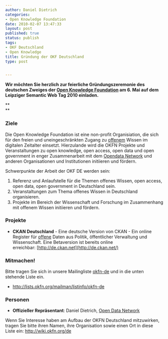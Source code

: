 ```yaml
---
author: Daniel Dietrich
categories:
- Open Knowledge Foundation
date: 2010-02-07 13:47:33
layout: post
published: true
status: publish
tags:
- OKF Deutschland
- Open Knowledge
title: Gründung der OKF Deutschland
type: post


---
```


**Wir möchten Sie herzlich zur feierliche Gründungszeremonie des deutschen Zweiges der [Open Knowledge Foundation](http://okfn.org/) am 6. Mai auf dem Leipziger Semantic Web Tag 2010 einladen.**

**  
**

### Ziele

Die Open Knowledge Foundation ist eine non-profit Organisiation, die sich für den freien und uneingeschränkten Zugang zu [offenem](http://opendefinition.org/1.0/Deutsch) Wissen im digitalen Zeitalter einsetzt. Hierzulande wird die OKFN Projekte und Veranstaltungen zu open knowledge, open access, open data und open government in enger Zusammenarbeit mit dem [Opendata Network](http://opendata-network.org/) und anderen Organisationen und Institutionen initiieren und fördern.

Schwerpunkte der Arbeit der OKF DE werden sein:

  1. Referenz und Anlaufstelle für die Themen offenes Wissen, open access, open data, open government in Deutschland sein.
  2. Veranstaltungen zum Thema offenes Wissen in Deutschland organisieren.
  3. Projekte im Bereich der Wissenschaft und Forschung im Zusammenhang mit offenem Wissen initiieren und fördern.

### Projekte

  * **CKAN Deutschland** - Eine deutsche Version von CKAN - Ein online Register für [offene](http://opendefinition.org/1.0/Deutsch) Daten aus Politik, öffentlicher Verwaltung und Wissenschaft. Eine Betaversion ist bereits online erreichbar: [http://de.ckan.net](http://de.ckan.net/)

### Mitmachen!

Bitte tragen Sie sich in unsere Mailingliste [okfn-de](http://lists.okfn.org/mailman/listinfo/okfn-de) und in die unten stehende Liste ein.

  * <http://lists.okfn.org/mailman/listinfo/okfn-de>

### Personen

  * **Offizieller Repräsentant**: Daniel Dietrich, [Open Data Network](http://opendata-network.org/)

Wenn Sie Interesse haben am Aufbau der OKFN Deutschland mitzuwirken, tragen Sie bitte ihren Namen, ihre Organisation sowie einen Ort in diese Liste ein: <http://wiki.okfn.org/de>
